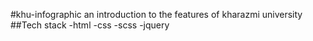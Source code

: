 #khu-infographic
an introduction to the features of kharazmi university
##Tech stack
-html
-css
-scss
-jquery

